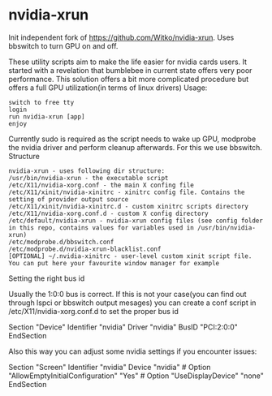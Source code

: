 # nvidia-xrun
Init independent fork of https://github.com/Witko/nvidia-xrun. Uses bbswitch to turn GPU on and off.

These utility scripts aim to make the life easier for nvidia cards users. It started with a revelation that bumblebee in current state offers very poor performance. This solution offers a bit more complicated procedure but offers a full GPU utilization(in terms of linux drivers)
Usage:

    switch to free tty
    login
    run nvidia-xrun [app]
    enjoy

Currently sudo is required as the script needs to wake up GPU, modprobe the nvidia driver and perform cleanup afterwards. For this we use bbswitch.
Structure

    nvidia-xrun - uses following dir structure:
    /usr/bin/nvidia-xrun - the executable script
    /etc/X11/nvidia-xorg.conf - the main X confing file
    /etc/X11/xinit/nvidia-xinitrc - xinitrc config file. Contains the setting of provider output source
    /etc/X11/xinit/nvidia-xinitrc.d - custom xinitrc scripts directory
    /etc/X11/nvidia-xorg.conf.d - custom X config directory
    /etc/default/nvidia-xrun - nvidia-xrun config files (see config folder in this repo, contains values for variables used in /usr/bin/nvidia-xrun)
    /etc/modprobe.d/bbswitch.conf
    /etc/modprobe.d/nvidia-xrun-blacklist.conf
    [OPTIONAL] ~/.nvidia-xinitrc - user-level custom xinit script file. You can put here your favourite window manager for example

Setting the right bus id

Usually the 1:0:0 bus is correct. If this is not your case(you can find out through lspci or bbswitch output mesages) you can create a conf script in /etc/X11/nvidia-xorg.conf.d to set the proper bus id

Section "Device"
    Identifier "nvidia"
    Driver "nvidia"
    BusID "PCI:2:0:0"
EndSection

Also this way you can adjust some nvidia settings if you encounter issues:

Section "Screen"
    Identifier "nvidia"
    Device "nvidia"
    #  Option "AllowEmptyInitialConfiguration" "Yes"
    #  Option "UseDisplayDevice" "none"
EndSection
